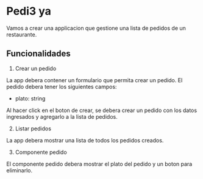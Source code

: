 # Pedi3 ya

Vamos a crear una applicacion que gestione una lista de pedidos de un restaurante.

## Funcionalidades

1. Crear un pedido

La app debera contener un formulario que permita crear un pedido. El pedido debera tener los siguientes campos:

- plato: string

Al hacer click en el boton de crear, se debera crear un pedido con los datos ingresados y agregarlo a la lista de pedidos.

2. Listar pedidos

La app debera mostrar una lista de todos los pedidos creados.

3. Componente pedido

El componente pedido debera mostrar el plato del pedido y un boton para eliminarlo.